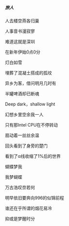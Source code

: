 ##### 旅人

人去楼空燕各归巢

人事音书漫寂寥

难道这就是深圳

在新年伊始0点0分





灯白如雪

埋葬了混凝土搭成的孤坟

异乡为客，借问明月几时有

半罐啤酒却已断魂





Deep dark，shallow light

幻想乡里空余我一人

只有那Intel CPU在不停转动

扇动着一丝丝余温



回头看到了身旁的楚门

看到了α线收缩了1%后的世界

蝴蝶梦我

我梦蝴蝶



万古浩叹奈若何

明早依旧要奔向996的似锦前程

谁还在乎所谓的烟花易冷

抑或是梦醒时分

